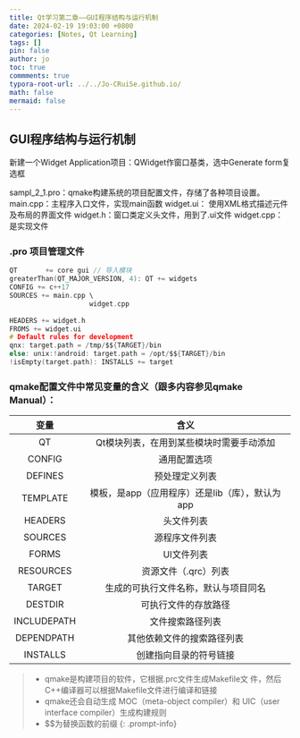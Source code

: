 ```yaml
---
title: Qt学习第二章——GUI程序结构与运行机制
date: 2024-02-19 19:03:00 +0800
categories: [Notes, Qt Learning]
tags: []
pin: false
author: jo
toc: true
commments: true
typora-root-url: ../../Jo-CRuiSe.github.io/
math: false
mermaid: false
---
```


## GUI程序结构与运行机制

新建一个Widget Application项目：QWidget作窗口基类，选中Generate form复选框

sampl_2_1.pro：qmake构建系统的项目配置文件，存储了各种项目设置。
main.cpp：主程序入口文件，实现main函数
widget.ui： 使用XML格式描述元件及布局的界面文件
widget.h：窗口类定义头文件，用到了.ui文件
widget.cpp：是实现文件

### .pro 项目管理文件

```c
QT       += core gui // 导入模块
greaterThan(QT_MAJOR_VERSION, 4): QT += widgets
CONFIG += c++17
SOURCES += main.cpp \
  					widget.cpp
  
HEADERS += widget.h
FROMS += widget.ui
# Default rules for development
qnx: target.path = /tmp/$${TARGET}/bin
else: unix:!android: target.path = /opt/$${TARGET}/bin
!isEmpty(target.path): INSTALLS += target
```

### qmake配置文件中常见变量的含义（跟多内容参见qmake Manual）：

|    变量     |                      含义                       |
| :---------: | :---------------------------------------------: |
|     QT      |    Qt模块列表，在用到某些模块时需要手动添加     |
|   CONFIG    |                  通用配置选项                   |
|   DEFINES   |                 预处理定义列表                  |
|  TEMPLATE   | 模板，是app（应用程序）还是lib（库），默认为app |
|   HEADERS   |                   头文件列表                    |
|   SOURCES   |                 源程序文件列表                  |
|    FORMS    |                   UI文件列表                    |
|  RESOURCES  |              资源文件（.qrc）列表               |
|   TARGET    |      生成的可执行文件名称，默认与项目同名       |
|   DESTDIR   |              可执行文件的存放路径               |
| INCLUDEPATH |                文件搜索路径列表                 |
| DEPENDPATH  |           其他依赖文件的搜索路径列表            |
|  INSTALLS   |             创建指向目录的符号链接              |

> - qmake是构建项目的软件，它根据.prc文件生成Makefile文
件，然后C++编译器可以根据Makefile文件进行编译和链接
> - qmake还会自动生成 MOC（meta-object compiler）和 UIC（user interface compiler）生成构建规则
> - $$为替换函数的前缀
{: .prompt-info}